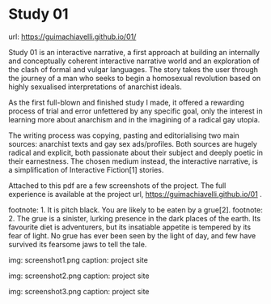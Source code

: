 # Study 01

url: https://guimachiavelli.github.io/01/

Study 01 is an interactive narrative, a first approach at building an internally and conceptually coherent interactive narrative world and an exploration of the clash of formal and vulgar languages. The story takes the user through the journey of a man who seeks to begin a homosexual revolution based on highly sexualised interpretations of anarchist ideals. 

As the first full-blown and finished study I made, it offered a rewarding process of trial and error unfettered by any specific goal, only the interest in learning more about anarchism and in the imagining of a radical gay utopia. 

The writing process was copying, pasting and editorialising two main sources: anarchist texts and gay sex ads/profiles. Both sources are hugely radical and explicit, both passionate about their subject and deeply poetic in their earnestness. The chosen medium instead, the interactive narrative, is a simplification of Interactive Fiction[1] stories.

Attached to this pdf are a few screenshots of the project. The full experience is available at the project url, https://guimachiavelli.github.io/01 .

footnote: 1. It is pitch black. You are likely to be eaten by a grue[2].
footnote: 2. The grue is a sinister, lurking presence in the dark places of the earth. Its favourite diet is adventurers, but its insatiable appetite is tempered by its fear of light. No grue has ever been seen by the light of day, and few have survived its fearsome jaws to tell the tale.

img: screenshot1.png
caption: project site

img: screenshot2.png
caption: project site

img: screenshot3.png
caption: project site